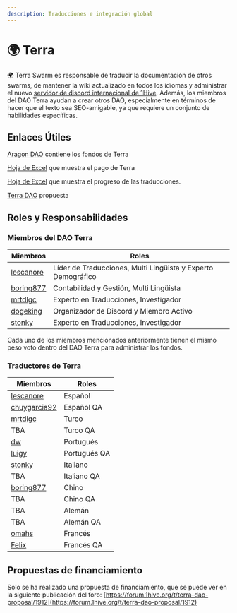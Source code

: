 ```yaml
---
description: Traducciones e integración global
---
```


# 🌍 Terra

🌍 Terra Swarm es responsable de traducir la documentación de otros swarms, de mantener la wiki actualizado en todos los idiomas y administrar el nuevo [servidor de discord internacional de 1Hive](https://discord.gg/gM8Cy8mcPm). Además, los miembros del DAO Terra ayudan a crear otros DAO, especialmente en términos de hacer que el texto sea SEO-amigable, ya que requiere un conjunto de habilidades específicas.

## Enlaces Útiles

[Aragon DAO](https://aragon.1hive.org/#/terradao/0x339fa43b3001f4e17a530a5abf5cc744b54ee79b/) contiene los fondos de Terra

[Hoja de Excel](https://docs.google.com/spreadsheets/d/1LXZkwA3uxJoi5jw\_O0pzMBlO1af91Sn2\_ESl-9tv7nU/edit?usp=sharing) que muestra el pago de Terra

[Hoja de Excel](https://docs.google.com/spreadsheets/d/1GBnIRy5IBD99sLtW\_dCaBJbjDbxDDqMDkbURy7fuCrM/edit?usp=sharing) que muestra el progreso de las traducciones.

[Terra DAO](https://docs.google.com/document/d/1SC1FOmX3PA3A-Z8D9OEAalXKBFQJeWYAJHrVo310TyU/edit#heading=h.3sdj4z5mrep9) propuesta

## Roles y Responsabilidades

### Miembros del DAO Terra

| Miembros                                                 | Roles                                                        |
| -------------------------------------------------------- | ------------------------------------------------------------ |
| [lescanore](https://forum.1hive.org/u/Escanor/summary)   | Líder de Traducciones, Multi Lingüista y Experto Demográfico |
| [boring877](https://forum.1hive.org/u/boring877/summary) | Contabilidad y Gestión, Multi Lingüista                      |
| [mrtdlgc](https://forum.1hive.org/u/mrtdlgc/summary)     | Experto en Traducciones, Investigador                        |
| [dogeking](https://forum.1hive.org/u/dogeking/summary)   | Organizador de Discord y Miembro Activo                      |
| [stonky](https://forum.1hive.org/u/stonky/summary)       | Experto en Traducciones, Investigador                        |

Cada uno de los miembros mencionados anteriormente tienen el mismo peso voto dentro del DAO Terra para administrar los fondos.

### Traductores de Terra

| Miembros                                                       | Roles        |
| -------------------------------------------------------------- | ------------ |
| [lescanore](https://forum.1hive.org/u/escanor/summary)         | Español      |
| [chuygarcia92](https://forum.1hive.org/u/chuygarcia92/summary) | Español QA   |
| [mrtdlgc](https://forum.1hive.org/u/mrtdlgc/summary)           | Turco        |
| TBA                                                            | Turco QA     |
| [dw](https://forum.1hive.org/u/farmerd/summary)                | Portugués    |
| [luigy](https://forum.1hive.org/u/luigy/summary)               | Portugués QA |
| [stonky](https://forum.1hive.org/u/stonky/summary)             | Italiano     |
| TBA                                                            | Italiano QA  |
| [boring877](https://forum.1hive.org/u/boring877/summary)       | Chino        |
| TBA                                                            | Chino QA     |
| TBA                                                            | Alemán       |
| TBA                                                            | Alemán QA    |
| [omahs](https://forum.1hive.org/u/omahs/summary)               | Francés      |
| [Felix](https://forum.1hive.org/u/felix/summary)               | Francés QA   |

## Propuestas de financiamiento

Solo se ha realizado una propuesta de financiamiento, que se puede ver en la siguiente publicación del foro: [https://forum.1hive.org/t/terra-dao-proposal/1912](https://forum.1hive.org/t/terra-dao-proposal/1912)
